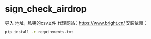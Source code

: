 # sign_check_airdrop


导入 地址，私钥的csv文件
代理网站：https://www.bright.cn/
安装依赖：

```bash
pip install -r requirements.txt
